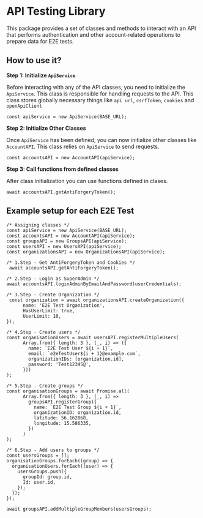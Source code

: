 # API Testing Library

This package provides a set of classes and methods to interact with an API that performs authentication and other account-related operations to prepare data for E2E tests.

## How to use it?

**Step 1: Initialize `ApiService`**

Before interacting with any of the API classes, you need to initialize the `ApiService`. This class is responsible for handling requests to the API. This class stores globally necessary things like `api url`, `csrfToken`, `cookies` and `openApiClient`

```shell
const apiService = new ApiService(BASE_URL);
```

**Step 2: Initialize Other Classes**

Once `ApiService` has been defined, you can now initialize other classes like `AccountAPI`. This class relies on `ApiService` to send requests.

```shell
const accountsAPI = new AccountAPI(apiService);
```

**Step 3: Call functions from defined classes**

After class initialization you can use functions defined in clases.

```shell
await accountsAPI.getAntiForgeryToken();
```

## Example setup for each E2E Test
```shell
/* Assigning classes */
const apiService = new ApiService(BASE_URL);
const accountsAPI = new AccountAPI(apiService);
const groupsAPI = new GroupsAPI(apiService);
const usersAPI = new UsersAPI(apiService);
const organizationsAPI = new OrganizationsAPI(apiService);

/* 1.Step - Get AntiForgeryToken and Cookies */
 await accountsAPI.getAntiForgeryToken();

/* 2.Step - Login as SuperAdmin */
await accountsAPI.loginAdminByEmailAndPassword(userCredentials);

/* 3.Step - Create Organization */
 const organization = await organizationsAPI.createOrganization({
      name: 'E2E Test Organization',
      HasUserLimit: true,
      UserLimit: 10,
});

/* 4.Step - Create users */
const organisationUsers = await usersAPI.registerMultipleUsers(
      Array.from({ length: 3 }, (_, i) => ({
        name: `E2E Test User ${i + 1}`,
        email: `e2eTestUser${i + 1}@example.com`,
        organizationIDs: [organization.id],
        password: 'Test12345@',
      }))
);

/* 5.Step - Create groups */
const organisationGroups = await Promise.all(
      Array.from({ length: 3 }, (_, i) =>
        groupsAPI.registerGroup({
          name: `E2E Test Group ${i + 1}`,
          organizationID: organization.id,
          latitude: 56.162868,
          longitude: 15.586335,
        })
      )
);

/* 6.Step - Add users to groups */
const usersGroups = [];
organisationGroups.forEach((group) => {
  organisationUsers.forEach((user) => {
    usersGroups.push({
      groupId: group.id,
      Id: user.id,
    });
  });
});

await groupsAPI.addMultipleGroupMembers(usersGroups);
```

